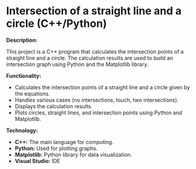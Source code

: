 # Intersection of a straight line and a circle (C++/Python)

**Description:**

This project is a C++ program that calculates the intersection points of a straight line and a circle.  The calculation results are used to build an intersection graph using Python and the Matplotlib library.

**Functionality:**

- Calculates the intersection points of a straight line and a circle given by the equations.
- Handles various cases (no intersections, touch, two intersections).
- Displays the calculation results.
- Plots circles, straight lines, and intersection points using Python and Matplotlib.

**Technology:**

- **C++:** The main language for computing.
- **Python:** Used for plotting graphs.
- **Matplotlib:** Python library for data visualization.
- **Visual Studio:** IDE
